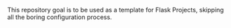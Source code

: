This repository goal is to be used as a template for Flask Projects, skipping all the boring configuration process.
